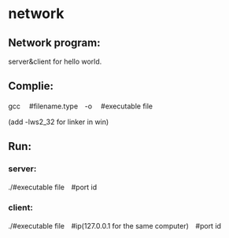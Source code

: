 # network

## Network program: 

server&client for hello world.

## Complie:


gcc 　#filename.type　-o　 #executable file

(add -lws2_32 for linker in win)

## Run:


### server:

./#executable file　#port id

### client:

./#executable file　#ip(127.0.0.1 for the same computer)　#port id
